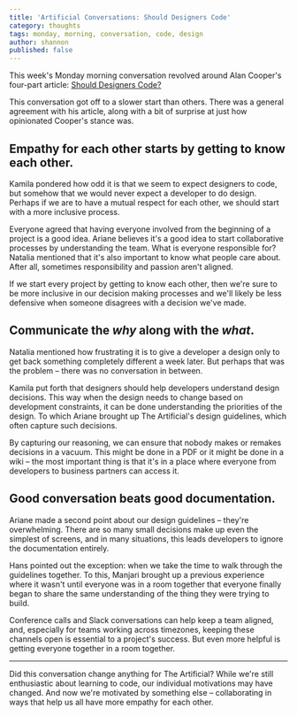 ```yaml
---
title: 'Artificial Conversations: Should Designers Code'
category: thoughts
tags: monday, morning, conversation, code, design
author: shannon
published: false
---
```


This week's Monday morning conversation revolved around Alan Cooper's four-part article: [Should Designers Code?](https://medium.com/@MrAlanCooper/should-designers-code-f7b745b8cd03)

This conversation got off to a slower start than others. There was a general agreement with his article, along with a bit of surprise at just how opinionated Cooper's stance was.

## Empathy for each other starts by getting to know each other.
Kamila pondered how odd it is that we seem to expect designers to code, but somehow that we would never expect a developer to do design. Perhaps if we are to have a mutual respect for each other, we should start with a more inclusive process.

Everyone agreed that having everyone involved from the beginning of a project is a good idea. Ariane believes it's a good idea to start collaborative processes by understanding the team. What is everyone responsible for? Natalia mentioned that it's also important to know what people care about. After all, sometimes responsibility and passion aren't aligned.

If we start every project by getting to know each other, then we're sure to be more inclusive in our decision making processes and we'll likely be less defensive when someone disagrees with a decision we've made.

## Communicate the _why_ along with the _what_.
Natalia mentioned how frustrating it is to give a developer a design only to get back something completely different a week later. But perhaps that was the problem – there was no conversation in between.

Kamila put forth that designers should help developers understand design decisions. This way when the design needs to change based on development constraints, it can be done understanding the priorities of the design. To which Ariane brought up The Artificial's design guidelines, which often capture such decisions.

By capturing our reasoning, we can ensure that nobody makes or remakes decisions in a vacuum. This might be done in a PDF or it might be done in a wiki – the most important thing is that it's in a place where everyone from developers to business partners can access it.

## Good conversation beats good documentation.
Ariane made a second point about our design guidelines – they're overwhelming. There are so many small decisions make up even the simplest of screens, and in many situations, this leads developers to ignore the documentation entirely.

Hans pointed out the exception: when we take the time to walk through the guidelines together. To this, Manjari brought up a previous experience where it wasn't until everyone was in a room together that everyone finally began to share the same understanding of the thing they were trying to build.

Conference calls and Slack conversations can help keep a team aligned, and, especially for teams working across timezones, keeping these channels open is essential to a project's success. But even more helpful is getting everyone together in a room together.

---

Did this conversation change anything for The Artificial? While we're still enthusiastic about learning to code, our individual motivations may have changed. And now we're motivated by something else – collaborating in ways that help us all have more empathy for each other.
